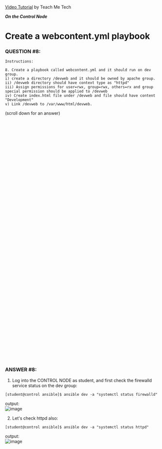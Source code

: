 <a href="https://www.youtube.com/watch?v=R0_McnbEecA&list=PLYB6dfdhWDePZf4fd4YgGGtSX_vHKv5vz&index=10">Video Tutorial</a> by Teach Me Tech

***On the Control Node***

# Create a webcontent.yml playbook
### QUESTION #8:
```
Instructions:

8. Create a playbook called webcontent.yml and it should run on dev group.
i) create a directory /devweb and it should be owned by apache group.
ii) /devweb directory should have context type as "httpd"
iii) Assign permissions for user=rwx, group=rwx, others=rx and group special permission should be applied to /devweb
iv) Create index.html file under /devweb and file should have content "Development"
v) Link /devweb to /var/www/html/devweb.
```

(scroll down for an answer)
<br/><br/><br/><br/><br/><br/><br/><br/><br/><br/><br/><br/><br/><br/><br/><br/><br/><br/><br/><br/><br/><br/><br/><br/>
<br/><br/><br/><br/><br/><br/><br/><br/><br/><br/><br/><br/><br/><br/><br/><br/><br/><br/><br/><br/><br/><br/><br/><br/>

### ANSWER #8:

1) Log into the CONTROL NODE as student, and first check the firewalld service status on the dev group:
```
[student@control ansible]$ ansible dev -a "systemctl status firewalld"
```
output: \
![image](https://github.com/user-attachments/assets/e6ac741b-8332-47fa-a3e5-dae7dd132636)

2) Let's check httpd also:
```
[student@control ansible]$ ansible dev -a "systemctl status httpd"
```
output: \
![image](https://github.com/user-attachments/assets/f9b4f216-4900-4e4e-8b76-97b377cc6ee7)
